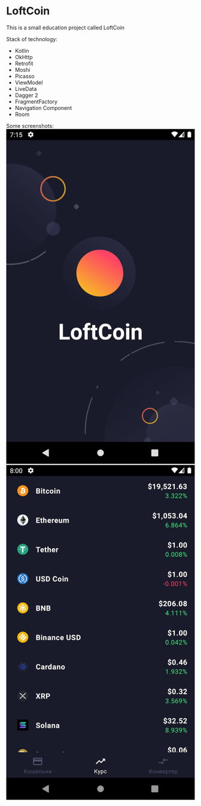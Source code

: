 # LoftCoin

This is a small education project called LoftCoin

Stack of technology:
* Kotlin
* OkHttp
* Retrofit
* Moshi
* Picasso
* ViewModel
* LiveData
* Dagger 2
* FragmentFactory
* Navigation Component
* Room

Some screenshots:
![Splashscreen](./screenshots/Screenshot_1.png?raw=true)
![Coins Screen](./screenshots/Screenshot_2.png?raw=true)
